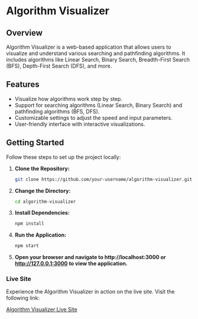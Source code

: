 # Algorithm Visualizer

## Overview

Algorithm Visualizer is a web-based application that allows users to visualize and understand various searching and pathfinding algorithms. It includes algorithms like Linear Search, Binary Search, Breadth-First Search (BFS), Depth-First Search (DFS), and more.

## Features

- Visualize how algorithms work step by step.
- Support for searching algorithms (Linear Search, Binary Search) and pathfinding algorithms (BFS, DFS).
- Customizable settings to adjust the speed and input parameters.
- User-friendly interface with interactive visualizations.

## Getting Started

Follow these steps to set up the project locally:

1. **Clone the Repository:**
   ```bash
   git clone https://github.com/your-username/algorithm-visualizer.git
   ```
2. **Change the Directory:**
    ```bash
    cd algorithm-visualizer
    ```
3. **Install Dependencies:**
    ```bash
    npm install
    ```
4. **Run the Application:**
    ```bash
    npm start
    ```
5. **Open your browser and navigate to http://localhost:3000 or http://127.0.0.1:3000 to view the application.**



### Live Site

Experience the Algorithm Visualizer in action on the live site. Visit the following link:

[Algorithm Visualizer Live Site](https://algorithm-simulator.vercel.app/)
